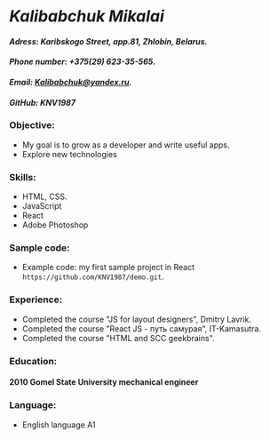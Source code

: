 # _Kalibabchuk Mikalai_

#### _Adress_: **_Karibskogo Street, app.81, Zhlobin, Belarus._**

#### _Phone number:_ **_+375(29) 623-35-565._**

#### _Email:_ ***Kalibabchuk@yandex.ru.***

#### _GitHub:_ **_KNV1987_**

### Objective:

- My goal is to grow as a developer and write useful apps.
- Explore new technologies

### Skills:

- HTML, CSS.
- JavaScript
- React
- Adobe Photoshop

### Sample code:

- Example code: my first sample project in React `https://github.com/KNV1987/demo.git`.

### Experience:

- Completed the course "JS for layout designers", Dmitry Lavrik.
- Completed the course "React JS - путь самурая", IT-Kamasutra.
- Completed the course "HTML and SCC geekbrains".

### Education:

#### 2010 Gomel State University mechanical engineer

### Language:

- English language A1

